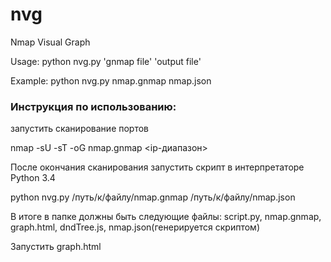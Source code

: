 # nvg
Nmap Visual Graph

Usage: python nvg.py 'gnmap file' 'output file'

Example: python nvg.py nmap.gnmap nmap.json

### Инструкция по использованию:
запустить сканирование портов

nmap -sU -sT -oG nmap.gnmap <ip-диапазон>

После окончания сканирования запустить скрипт в интерпретаторе Python 3.4

python nvg.py /путь/к/файлу/nmap.gnmap /путь/к/файлу/nmap.json

В итоге в папке должны быть следующие файлы: script.py, nmap.gnmap, graph.html, dndTree.js, nmap.json(генерируется скриптом)

Запустить graph.html
